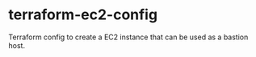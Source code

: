 # terraform-ec2-config
Terraform config to create a EC2 instance that can be used as a bastion host.
